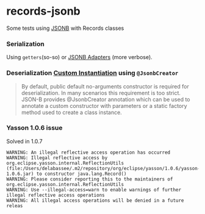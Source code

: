 # records-jsonb
Some tests using [JSONB](https://javaee.github.io/jsonb-spec/users-guide.html) with Records classes

### Serialization

Using `getters`(so-so) or [JSONB Adapters](https://javaee.github.io/jsonb-spec/docs/user-guide.html#adapters) (more verbose). 

### Deserialization [Custom Instantiation](https://javaee.github.io/jsonb-spec/docs/user-guide.html#custom-instantiation) using `@JsonbCreator`

>By default, public default no-arguments constructor is required for deserialization. In many scenarios this requirement is too strict. JSON-B provides @JsonbCreator annotation which can be used to annotate a custom constructor with parameters or a static factory method used to create a class instance.

### Yasson 1.0.6 issue

Solved in 1.0.7
```
WARNING: An illegal reflective access operation has occurred
WARNING: Illegal reflective access by org.eclipse.yasson.internal.ReflectionUtils (file:/Users/delabassee/.m2/repository/org/eclipse/yasson/1.0.6/yasson-1.0.6.jar) to constructor java.lang.Record()
WARNING: Please consider reporting this to the maintainers of org.eclipse.yasson.internal.ReflectionUtils
WARNING: Use --illegal-access=warn to enable warnings of further illegal reflective access operations
WARNING: All illegal access operations will be denied in a future releas
```
